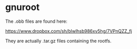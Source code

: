 gnuroot
=======

The .obb files are found here:

https://www.dropbox.com/sh/blwlhsb986xv5hg/7VPnQZZ_fj

They are actually .tar.gz files containing the rootfs.
